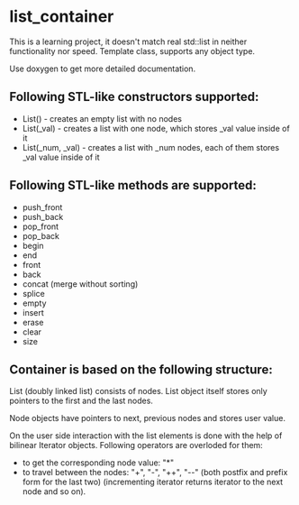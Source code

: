 list_container
==============

This is a learning project, it doesn't match real std::list in neither functionality nor speed. Template class, supports any object type.

Use doxygen to get more detailed documentation.

Following STL-like constructors supported:
------------------------------------------
- List() - creates an empty list with no nodes
- List(_val) - creates a list with one node, which stores _val value inside of it
- List(_num, _val) - creates a list with _num nodes, each of them stores _val value inside of it

Following STL-like methods are supported:
----------------------------------------
- push_front
- push_back
- pop_front
- pop_back
- begin
- end
- front
- back
- concat (merge without sorting)
- splice
- empty
- insert
- erase
- clear
- size

Container is based on the following structure:
----------------------------------------------

List (doubly linked list) consists of nodes. List object itself stores only pointers to the first and the last nodes.

Node objects have pointers to next, previous nodes and stores user value.

On the user side interaction with the list elements is done with the help of bilinear Iterator objects. Following operators are overloded for them:
- to get the corresponding node value: "*"
- to travel between the nodes: "+", "-", "++", "--" (both postfix and prefix form for the last two) (incrementing iterator returns iterator to the next node and so on).

